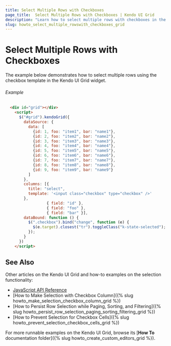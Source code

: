 ```yaml
---
title: Select Multiple Rows with Checkboxes
page_title:  Select Multiple Rows with Checkboxes | Kendo UI Grid
description: "Learn how to select multiple rows with checkboxes in the Kendo UI Grid widget."
slug: howto_select_multiple_rowswith_checkboxes_grid
---
```


# Select Multiple Rows with Checkboxes

The example below demonstrates how to select multiple rows using the checkbox template in the Kendo UI Grid widget.

###### Example

```html
  <div id="grid"></div>
    <script>
      $("#grid").kendoGrid({
        dataSource: {
          data: [
            {id: 1, foo: "item1", bar: "name1"},
            {id: 2, foo: "item2", bar: "name2"},
            {id: 3, foo: "item3", bar: "name3"},
            {id: 4, foo: "item4", bar: "name4"},
            {id: 5, foo: "item5", bar: "name5"},
            {id: 6, foo: "item6", bar: "name6"},
            {id: 7, foo: "item7", bar: "name7"},
            {id: 8, foo: "item8", bar: "name8"},
            {id: 9, foo: "item9", bar: "name9"}
          ]
        },
        columns: [{
          title: "select",
          template: '<input class="checkbox" type="checkbox" />'
        },
                  { field: "id" },
                  { field: "foo" },
                  { field: "bar" }],
        dataBound: function () {
          $(".checkbox").bind("change", function (e) {
            $(e.target).closest("tr").toggleClass("k-state-selected");
          });
        }
      })
    </script>
```

## See Also

Other articles on the Kendo UI Grid and how-to examples on the selection functionality:

* [JavaScript API Reference](/api/javascript/ui/grid)
* [How to Make Selection with Checkbox Column]({% slug howto_make_selection_checkbox_column_grid %})
* [How to Persist Row Selection while Paging, Sorting, and Filtering]({% slug howto_persist_row_selection_paging_sorting_filtering_grid %})
* [How to Prevent Selection for Checkbox Cells]({% slug howto_prevent_selection_checkbox_cells_grid %})

For more runnable examples on the Kendo UI Grid, browse its [**How To** documentation folder]({% slug howto_create_custom_editors_grid %}).
